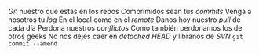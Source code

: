 *Git* nuestro que estás en los repos
 Comprimidos sean tus *commits*
 Venga a nosotros tu *log*
En el local como en el *remote*
 Danos hoy nuestro *pull* de cada día
 Perdona nuestros *conflictos*
Como también perdonamos los de otros geeks
 No nos dejes caer en *detached HEAD*
y líbranos de *SVN*
`git commit --amend`

